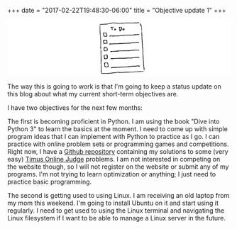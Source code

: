 +++
date = "2017-02-22T19:48:30-06:00"
title = "Objective update 1"
+++

![image](/img/todolist.png)

The way this is going to work is that I'm going to keep a status update on this blog about what my current short-term objectives are. 

I have two objectives for the next few months:

The first is becoming proficient in Python. I am using the book "Dive into Python 3" to learn the basics at the moment. I need to come up with simple program ideas that I can implement with Python to practice as I go. I can practice with online problem sets or programming games and competitions. Right now, I have a [Github repository](https://github.com/keanemind/TimusOnlineJudge) containing my solutions to some (very easy) [Timus Online Judge](http://acm.timus.ru/) problems. I am not interested in competing on the website though, so I will not register on the website or submit any of my programs. I'm not trying to learn optimization or anything; I just need to practice basic programming. 

The second is getting used to using Linux. I am receiving an old laptop from my mom this weekend. I'm going to install Ubuntu on it and start using it regularly. I need to get used to using the Linux terminal and navigating the Linux filesystem if I want to be able to manage a Linux server in the future. 
